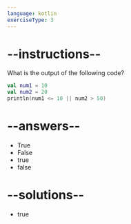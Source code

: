```yaml
---
language: kotlin
exerciseType: 3
---
```


# --instructions--

What is the output of the following code?
```kotlin
val num1 = 10
val num2 = 20
println(num1 <= 10 || num2 > 50)
```

# --answers--

- True
- False
- true
- false

# --solutions--

- true
